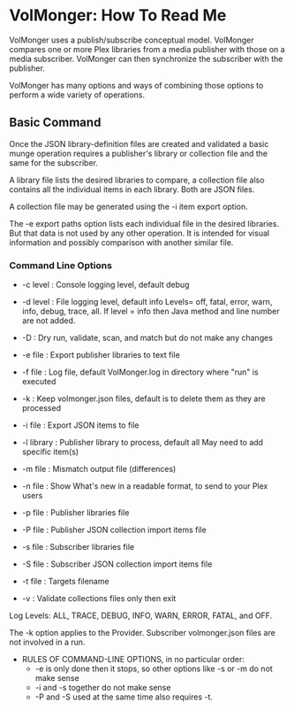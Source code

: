 
# VolMonger: How To Read Me

VolMonger uses a publish/subscribe conceptual model. VolMonger compares
one or more Plex libraries from a media publisher with those on a 
media subscriber. VolMonger can then synchronize the subscriber with
the publisher.

VolMonger has many options and ways of combining those options to perform
a wide variety of operations.

## Basic Command

Once the JSON library-definition files are created and validated a basic
munge operation requires a publisher's library or collection file and
the same for the subscriber.

A library file lists the desired libraries to compare, a collection file
also contains all the individual items in each library. Both are JSON files.

A collection file may be generated using the -i item export option.

The -e export paths option lists each individual file in the desired
libraries. But that data is not used by any other operation. It is 
intended for visual information and possibly comparison with another
similar file.

### Command Line Options

 * -c level : Console logging level, default debug
 
 * -d level : File logging level, default info 
      Levels= off, fatal, error, warn, info, debug, trace, all.
      If level = info then Java method and line number are not added.
 
 * -D : Dry run, validate, scan, and match but do not make any changes
 
 * -e file : Export publisher libraries to text file
 
 * -f file : Log file, default VolMonger.log in directory where "run" is executed

 * -k : Keep volmonger.json files, default is to delete them as they are processed
 
 * -i file : Export JSON items to file
 
 * -l library : Publisher library to process, default all
      May need to add specific item(s)
 
 * -m file : Mismatch output file (differences)

 * -n file : Show What's new in a readable format, to send to your Plex users

 * -p file : Publisher libraries file
 
 * -P file : Publisher JSON collection import items file
 
 * -s file : Subscriber libraries file
 
 * -S file : Subscriber JSON collection import items file
 
 * -t file : Targets filename

 * -v : Validate collections files only then exit

Log Levels: ALL, TRACE, DEBUG, INFO, WARN, ERROR, FATAL, and OFF.


The -k option applies to the Provider. Subscriber volmonger.json files are not
involved in a run.

 * RULES OF COMMAND-LINE OPTIONS, in no particular order:
   * -e is only done then it stops, so other options like -s or -m do not make sense
   * -i and -s together do not make sense
   * -P and -S used at the same time also requires -t.
